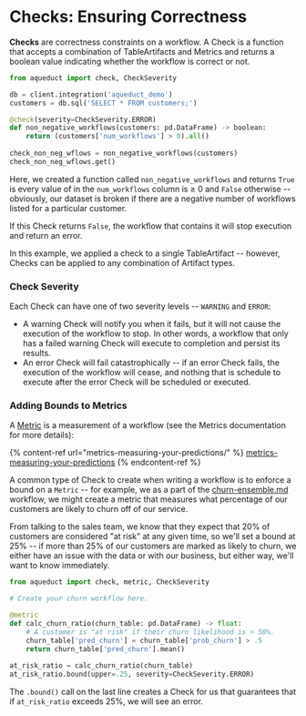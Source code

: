 # Checks: Ensuring Correctness

**Checks** are correctness constraints on a workflow. A Check is a function that accepts a combination of TableArtifacts and Metrics and returns a boolean value indicating whether the workflow is correct or not.&#x20;

```python
from aqueduct import check, CheckSeverity

db = client.integration('aqueduct_demo')
customers = db.sql('SELECT * FROM customers;')

@check(severity=CheckSeverity.ERROR)
def non_negative_workflows(customers: pd.DataFrame) -> boolean:
    return (customers['num_workflows'] > 0).all()
    
check_non_neg_wflows = non_negative_workflows(customers)
check_non_neg_wflows.get()
```

Here, we created a function called `non_negative_workflows` and returns `True` is every value of in the `num_workflows` column is ≥ 0 and `False` otherwise -- obviously, our dataset is broken if there are a negative number of workflows listed for a particular customer.&#x20;

If this Check returns `False`, the workflow that contains it will stop execution and return an error.&#x20;

In this example, we applied a check to a single TableArtifact -- however, Checks can be applied to any combination of Artifact types.

### Check Severity

Each Check can have one of two severity levels -- `WARNING` and `ERROR`:

* A warning Check will notify you when it fails, but it will not cause the execution of the workflow to stop. In other words, a workflow that only has a failed warning Check will execute to completion and persist its results.
* An error Check will fail catastrophically -- if an error Check fails, the execution of the workflow will cease, and nothing that is schedule to execute after the error Check will be scheduled or executed.

### Adding Bounds to Metrics

A [Metric](../metrics-and-checks.md) is a measurement of a workflow (see the Metrics documentation for more details):

{% content-ref url="metrics-measuring-your-predictions/" %}
[metrics-measuring-your-predictions](metrics-measuring-your-predictions/)
{% endcontent-ref %}

A common type of Check to create when writing a workflow is to enforce a bound on a `Metric` -- for example, we as a part of the [churn-ensemble.md](../example-workflows/churn-ensemble.md "mention") workflow, we might create a metric that measures what percentage of our customers are likely to churn off of our service.&#x20;

From talking to the sales team, we know that they expect that 20% of customers are considered "at risk" at any given time, so we'll set a bound at 25% -- if more than 25% of our customers are marked as likely to churn, we either have an issue with the data or with our business, but either way, we'll want to know immediately.

```python
from aqueduct import check, metric, CheckSeverity

# Create your churn workflow here.

@metric
def calc_churn_ratio(churn_table: pd.DataFrame) -> float:
    # A customer is "at risk" if their churn likelihood is > 50%.
    churn_table['pred_churn'] = churn_table['prob_churn'] > .5
    return churn_table['pred_churn'].mean()
    
at_risk_ratio = calc_churn_ratio(churn_table)
at_risk_ratio.bound(upper=.25, severity=CheckSeverity.ERROR)
```

The `.bound()` call on the last line creates a Check for us that guarantees that if `at_risk_ratio` exceeds 25%, we will see an error.

